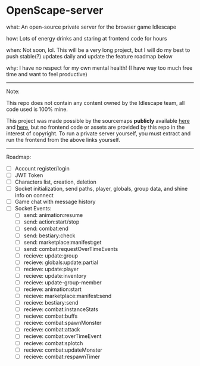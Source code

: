 # OpenScape-server
what: An open-source private server for the browser game Idlescape

how: Lots of energy drinks and staring at frontend code for hours

when: Not soon, lol. This will be a very long project, but I will do my best to push stable(?) updates daily and update the feature roadmap below

why: I have no respect for my own mental health! (I have way too much free time and want to feel productive)

---

Note:

This repo does not contain any content owned by the Idlescape team, all code used is 100% mine. 

This project was made possible by the sourcemaps **publicly** available [here](https://play.idlescape.com/static/js/main.8f2c20b5.js.map) and [here](https://play.idlescape.com/static/css/main.69e8dc36.css.map), but no frontend code or assets are provided by this repo in the interest of copyright. To run a private server yourself, you must extract and run the frontend from the above links yourself.

---
Roadmap:

- [ ] Account register/login
- [ ] JWT Token
- [ ] Characters list, creation, deletion
- [ ] Socket initialization, send paths, player, globals, group data, and shine info on connect
- [ ] Game chat with message history
- [ ] Socket Events:
  - [ ] send: animation:resume
  - [ ] send: action:start/stop
  - [ ] send: combat:end
  - [ ] send: bestiary:check
  - [ ] send: marketplace:manifest:get
  - [ ] send: combat:requestOverTimeEvents
  - [ ] recieve: update:group
  - [ ] recieve: globals:update:partial
  - [ ] recieve: update:player
  - [ ] recieve: update:inventory
  - [ ] recieve: update-group-member
  - [ ] recieve: animation:start
  - [ ] recieve: marketplace:manifest:send
  - [ ] recieve: bestiary:send
  - [ ] recieve: combat:instanceStats
  - [ ] recieve: combat:buffs
  - [ ] recieve: combat:spawnMonster
  - [ ] recieve: combat:attack
  - [ ] recieve: combat:overTimeEvent
  - [ ] recieve: combat:splotch
  - [ ] recieve: combat:updateMonster
  - [ ] recieve: combat:respawnTimer
